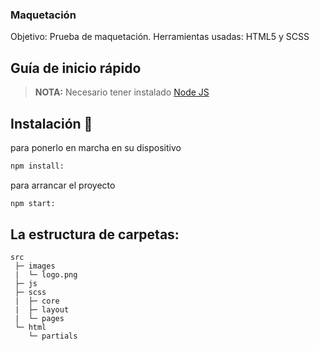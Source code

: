 ### Maquetación

Objetivo: Prueba de maquetación. 
Herramientas usadas: HTML5 y SCSS

## Guía de inicio rápido

> **NOTA:** Necesario tener instalado [Node JS](https://nodejs.org/)

## Instalación 🔧

para ponerlo en marcha en su dispositivo
```bash
npm install: 
```

para arrancar el proyecto
```bash
npm start: 
```

## La estructura de carpetas:

```
src
 ├─ images
 |  └─ logo.png
 ├─ js
 ├─ scss
 |  ├─ core
 |  ├─ layout
 |  └─ pages
 └─ html
    └─ partials
```

